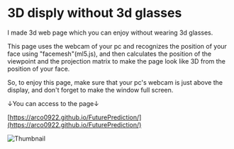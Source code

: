 # 3D disply without 3d glasses
I made 3d web page which you can enjoy without wearing 3d glasses.

This page uses the webcam of your pc and recognizes the position of your face using "facemesh"(ml5.js), and then calculates the position of the viewpoint and the projection matrix to make the page look like 3D from the position of your face.

So, to enjoy this page, make sure that your pc's webcam is just above the display, and don't forget to make the window full screen.

↓You can access to the page↓

[https://arco0922.github.io/FuturePrediction/](https://arco0922.github.io/FuturePrediction/)

![Thumbnail](https://user-images.githubusercontent.com/52741042/114958709-8c40a400-9e9e-11eb-8244-9cc53a00d2fb.PNG)